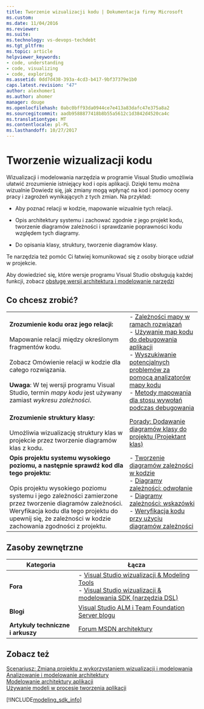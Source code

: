 ```yaml
---
title: Tworzenie wizualizacji kodu | Dokumentacja firmy Microsoft
ms.custom: 
ms.date: 11/04/2016
ms.reviewer: 
ms.suite: 
ms.technology: vs-devops-techdebt
ms.tgt_pltfrm: 
ms.topic: article
helpviewer_keywords:
- code, understanding
- code, visualizing
- code, exploring
ms.assetid: 0dd7d438-393a-4cd3-b417-9bf37379e1b0
caps.latest.revision: "47"
author: alexhomer1
ms.author: ahomer
manager: douge
ms.openlocfilehash: 0abc0bff93da0944ce7e413a83dafc47e375a8a2
ms.sourcegitcommit: aadb9588877418b8b55a5612c1d3842d4520ca4c
ms.translationtype: MT
ms.contentlocale: pl-PL
ms.lasthandoff: 10/27/2017
---
```

# <a name="visualize-code"></a>Tworzenie wizualizacji kodu
Wizualizacji i modelowania narzędzia w programie Visual Studio umożliwia ułatwić zrozumienie istniejący kod i opis aplikacji. Dzięki temu można wizualnie Dowiedz się, jak zmiany mogą wpłynąć na kod i pomocy oceny pracy i zagrożeń wynikających z tych zmian. Na przykład:  
  
-   Aby poznać relacji w kodzie, mapowanie wizualnie tych relacji.  
  
-   Opis architektury systemu i zachować zgodnie z jego projekt kodu, tworzenie diagramów zależności i sprawdzanie poprawności kodu względem tych diagramy.  
  
-   Do opisania klasy, struktury, tworzenie diagramów klasy.  
  
 Te narzędzia też pomóc Ci łatwiej komunikować się z osoby biorące udział w projekcie. 
  
 Aby dowiedzieć się, które wersje programu Visual Studio obsługują każdej funkcji, zobacz [obsługę wersji architektura i modelowanie narzędzi](../modeling/what-s-new-for-design-in-visual-studio.md#VersionSupport)  
  
## <a name="what-do-you-want-to-do"></a>Co chcesz zrobić?  
  
|||  
|-|-|  
|**Zrozumienie kodu oraz jego relacji:**<br /><br /> Mapowanie relacji między określonym fragmentów kodu.<br /><br /> Zobacz Omówienie relacji w kodzie dla całego rozwiązania.<br /><br /> **Uwaga**: W tej wersji programu Visual Studio, termin *mapy kodu* jest używany zamiast *wykresu zależności*.|-   [Zależności mapy w ramach rozwiązań](../modeling/map-dependencies-across-your-solutions.md)<br />-   [Używanie map kodu do debugowania aplikacji](../modeling/use-code-maps-to-debug-your-applications.md)<br />-   [Wyszukiwanie potencjalnych problemów za pomocą analizatorów mapy kodu](../modeling/find-potential-problems-using-code-map-analyzers.md)<br />-   [Metody mapowania dla stosu wywołań podczas debugowania](../debugger/map-methods-on-the-call-stack-while-debugging-in-visual-studio.md)|  
|**Zrozumienie struktury klasy:**<br /><br /> Umożliwia wizualizację struktury klas w projekcie przez tworzenie diagramów klas z kodu.|[Porady: Dodawanie diagramów klasy do projektu (Projektant klas)](../ide/how-to-add-class-diagrams-to-projects-class-designer.md)|  
|**Opis projektu systemu wysokiego poziomu, a następnie sprawdź kod dla tego projektu:**<br /><br /> Opis projektu wysokiego poziomu systemu i jego zależności zamierzone przez tworzenie diagramów zależności. Weryfikacja kodu dla tego projektu do upewnij się, że zależności w kodzie zachowania zgodności z projektu.|-   [Tworzenie diagramów zależności w kodzie](../modeling/create-layer-diagrams-from-your-code.md)<br />-   [Diagramy zależności: odwołanie](../modeling/layer-diagrams-reference.md)<br />-   [Diagramy zależności: wskazówki](../modeling/layer-diagrams-guidelines.md)<br />-   [Weryfikacja kodu przy użyciu diagramów zależności](../modeling/validate-code-with-layer-diagrams.md)|  
  
## <a name="external-resources"></a>Zasoby zewnętrzne  
  
|**Kategoria**|**Łącza**|  
|------------------|---------------|  
|**Fora**|-   [Visual Studio wizualizacji & Modeling Tools](http://go.microsoft.com/fwlink/?LinkId=184720)<br />-   [Visual Studio wizualizacji & modelowania SDK (narzędzia DSL)](http://go.microsoft.com/fwlink/?LinkId=184721)|  
|**Blogi**|[Visual Studio ALM i Team Foundation Server blogu](http://go.microsoft.com/fwlink/?LinkID=201340)|  
|**Artykuły techniczne i arkuszy**|[Forum MSDN architektury](http://go.microsoft.com/fwlink/?LinkId=201343)|  
  
## <a name="see-also"></a>Zobacz też  
 [Scenariusz: Zmiana projektu z wykorzystaniem wizualizacji i modelowania](../modeling/scenario-change-your-design-using-visualization-and-modeling.md)   
 [Analizowanie i modelowanie architektury](../modeling/analyze-and-model-your-architecture.md)   
 [Modelowanie architektury aplikacji](../modeling/model-your-app-s-architecture.md)   
 [Używanie modeli w procesie tworzenia aplikacji](../modeling/use-models-in-your-development-process.md)

[!INCLUDE[modeling_sdk_info](includes/modeling_sdk_info.md)]
